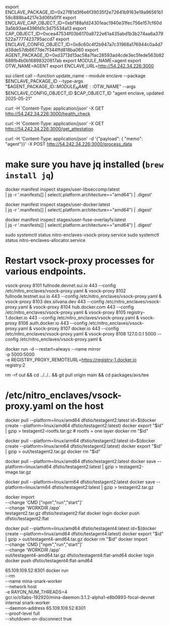 export ENCLAVE_PACKAGE_ID=0x27f81d3f6e6f39035f2e72641b9163e19a96561b158c888ba4217e3d06fa5f1f
export ENCLAVE_CAP_OBJECT_ID=0xbf188afd24301eac1940e31fec756e157cf60d3a5b93ae4396fd1c3d75534a13
export CAP_OBJECT_ID=0xcea47534f03b6170a8722e61a435abd1b3b274aa6a379522a7777423795accd7
export ENCLAVE_CONFIG_OBJECT_ID=0x8c60c4f2b947a7c31968a176944c0a4d7d38de57db6677de7f344ffd818ba060
export AGENT_PACKAGE_ID=0xd3713d13ac58a7fac28593ad4cde3ec5fede563b82688fb4b0b16898320817ab
export MODULE_NAME=agent
export OTW_NAME=AGENT
export ENCLAVE_URL=http://54.242.34.226:3000

sui client call --function update_name --module enclave --package $ENCLAVE_PACKAGE_ID --type-args "$AGENT_PACKAGE_ID::$MODULE_NAME::$OTW_NAME" --args $ENCLAVE_CONFIG_OBJECT_ID $CAP_OBJECT_ID "agent enclave, updated 2025-05-21"

curl -H 'Content-Type: application/json' -X GET http://54.242.34.226:3000/health_check

curl -H 'Content-Type: application/json' -X GET http://54.242.34.226:3000/get_attestation

curl -H 'Content-Type: application/json' -d '{"payload": { "memo": "agent"}}' -X POST http://54.242.34.226:3000/process_data

# make sure you have jq installed (`brew install jq`)

docker manifest inspect stagex/user-libseccomp:latest \
 | jq -r '.manifests[]
| select(.platform.architecture=="amd64")
| .digest'

docker manifest inspect stagex/user-docker:latest \
 | jq -r '.manifests[]
| select(.platform.architecture=="amd64")
| .digest'

docker manifest inspect stagex/user-fuse-overlayfs:latest \
 | jq -r '.manifests[]
| select(.platform.architecture=="amd64")
| .digest'

sudo systemctl status nitro-enclaves-vsock-proxy.service
sudo systemctl status nitro-enclaves-allocator.service

# Restart vsock-proxy processes for various endpoints.

vsock-proxy 8101 fullnode.devnet.sui.io 443 --config /etc/nitro_enclaves/vsock-proxy.yaml &
vsock-proxy 8102 fullnode.testnet.sui.io 443 --config /etc/nitro_enclaves/vsock-proxy.yaml &
vsock-proxy 8103 dex.silvana.dev 443 --config /etc/nitro_enclaves/vsock-proxy.yaml &
vsock-proxy 8104 hub.docker.com 443 --config /etc/nitro_enclaves/vsock-proxy.yaml &
vsock-proxy 8105 registry-1.docker.io 443 --config /etc/nitro_enclaves/vsock-proxy.yaml &
vsock-proxy 8106 auth.docker.io 443 --config /etc/nitro_enclaves/vsock-proxy.yaml &
vsock-proxy 8107 docker.io 443 --config /etc/nitro_enclaves/vsock-proxy.yaml &
vsock-proxy 8108 127.0.0.1 5000 --config /etc/nitro_enclaves/vsock-proxy.yaml &

docker run -d --restart=always --name mirror \
 -p 5000:5000 \
 -e REGISTRY_PROXY_REMOTEURL=https://registry-1.docker.io \
 registry:2

rm -rf out && cd ../../.. && git pull origin main && cd packages/avs/tee

# /etc/nitro_enclaves/vsock-proxy.yaml on the **host**

docker pull --platform=linux/amd64 dfstio/testagent2:latest
id=$(docker create --platform=linux/amd64 dfstio/testagent2:latest)
docker export "$id" | gzip > testagent2-rootfs.tar.gz # rootfs = one layer
docker rm "$id"

docker pull --platform=linux/arm64 dfstio/testagent2:latest
id=$(docker create --platform=linux/arm64 dfstio/testagent2:latest)
docker export "$id" | gzip > out/testagent2.tar.gz
docker rm "$id"

docker pull --platform=linux/amd64 dfstio/testagent2:latest
docker save --platform=linux/amd64 dfstio/testagent2:latest | gzip > testagent2-image.tar.gz

docker pull --platform=linux/arm64 dfstio/testagent2:latest
docker save --platform=linux/arm64 dfstio/testagent2:latest | gzip > testagent2.tar.gz

docker import \
 --change 'CMD ["npm","run","start"]' \
 --change 'WORKDIR /app' \
 testagent2.tar.gz dfstio/testagent2:flat
docker login
docker push dfstio/testagent2:flat

docker pull --platform=linux/amd64 dfstio/testagent4:latest
id=$(docker create --platform=linux/amd64 dfstio/testagent4:latest)
docker export "$id" | gzip > out/testagent4-amd64.tar.gz
docker rm "$id"
docker import \
 --change 'CMD ["npm","run","start"]' \
 --change 'WORKDIR /app' \
 out/testagent4-amd64.tar.gz dfstio/testagent4:flat-amd64
docker login
docker push dfstio/testagent4:flat-amd64

65.109.109.52:8301
docker run \
 --rm \
 --name mina-snark-worker \
 --network host \
 -e RAYON_NUM_THREADS=4 \
 gcr.io/o1labs-192920/mina-daemon:3.1.2-alpha1-e8b0893-focal-devnet \
 internal snark-worker \
 --daemon-address 65.109.109.52:8301 \
 --proof-level full \
 --shutdown-on-disconnect true
